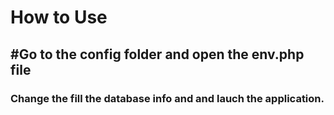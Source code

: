# How to Use

## #Go to the config folder and open the env.php file

### Change the fill the database info and and lauch the application.
